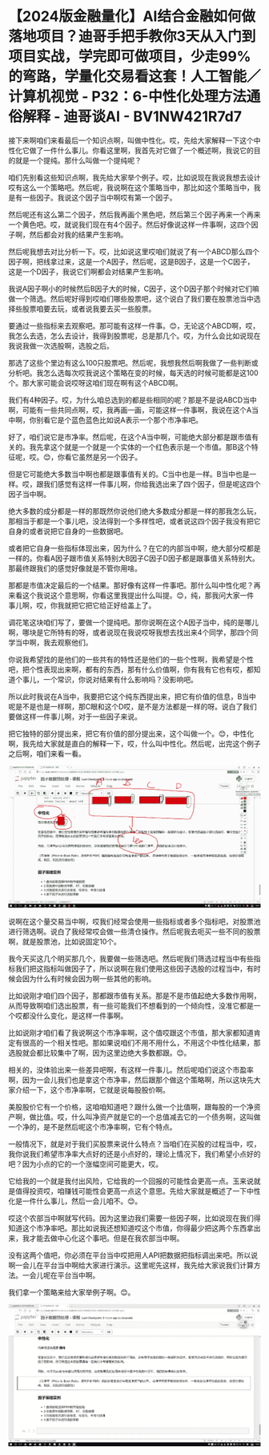 # 【2024版金融量化】AI结合金融如何做落地项目？迪哥手把手教你3天从入门到项目实战，学完即可做项目，少走99%的弯路，学量化交易看这套！人工智能／计算机视觉 - P32：6-中性化处理方法通俗解释 - 迪哥谈AI - BV1NW421R7d7

接下来啊咱们来看最后一个知识点啊，叫做中性化。哎，先给大家解释一下这个中性化它做了一件什么事儿。你看这里啊，我首先对它做了一个概述啊，我说它的目的就是一个提纯。那什么叫做一个提纯呢？

咱们先别看这些知识点啊，我先给大家举个例子。哎，比如说现在我说我想去设计哎有这么一个策略吧。然后呢，我说啊在这个策略当中，那比如这个策略当中，我是有一些因子。我说这个因子当中啊哎有第一个因子。

然后呢还有这么第二个因子，然后我再画个黑色吧，然后第三个因子再来一个再来一个黄色吧。哎，就说我们现在有4个因子。然后好像说这样一件事啊，这四个因子啊，然后都会对我的结果产生影响。

然后呢我想去对比分析一下。哎，比如说这里哎咱们就说了有一个ABCD那么四个因子啊，把线拿过来，这是一个A因子，然后呢，这是B因子，这是一个C因子，这是一个D因子，我说它们啊都会对结果产生影响。

我说A因子啊小的时候然后B因子大的时候，C因子，这个D因子那个时候对它们嘛做一个筛选。然后呢好得到哎咱们哪些股票吧，这个说白了我们要在股票池当中选择些股票咱要去玩，或者说我要去买一些股票。

要通过一些指标来去观察吧。那可能有这样一件事。😊，无论这个ABCD啊，哎，我怎么去选，怎么去设计，我得到股票呢，总是那几个。哎，为什么会比如说现在我说我做一次选股啊，选股之后。

那选了这些个里边有这么100只股票吧。然后呢，我想我然后啊我做了一些判断或分析吧。我怎么选每次哎我说这个策略在变的时候，每天选的时候可能都是这100个。那大家可能会说哎呀这咱们现在啊有这个ABCD啊。

我们有4种因子。哎，为什么咱总选到的都是些相同的呢？那是不是说ABCD当中啊，可能有一些共同点啊，哎，我再画一画，可能这样一件事啊，我说在这个A当中啊，你别看它是个蓝色蓝色比如说A表示一个那个市净率吧。

好了，咱们说它是市净率。然后呢，在这个A当中啊，可能绝大部分都是跟市值有关的。我先拿这个就是一个就是一个实体的一个红色表示是一个市值。那B这个特征呢，哎。😊，你看它虽然是另一个因子。

但是它可能绝大多数当中啊也都是跟事值有关的。C当中也是一样。B当中也是一样。哎，跟我们感觉有这样一件事儿啊，你给我选出来了四个因子，但是呢这四个因子当中啊。

绝大多数的成分都是一样的那既然你说他们绝大多数成分都是一样的那我怎么玩，那相当于都是一个事儿吧，没法得到一个多样性吧，或者说这四个因子我没有把它自身的或者说把它自身的一些数据吧。

或者把它自身一些指标体现出来，因为什么？在它的内部当中啊，绝大部分哎都是一样的。你看A因子跟市值关系特别大B因子C因子D因子都是跟事值关系特别大。那最终跟我们的感觉好像就是不管你用啥。

那都是市值决定最后的一个结果。那好像有这样一件事吧。那什么叫中性化呢？再来看这个我说这个意思啊，你看这里我提出什么叫提。😊，纯，那我问大家一件事儿啊，哎，你我就把它把它给正好给盖上了。

调花笔这块咱们写了，要做一个提纯吧。那你说啊在这个A因子当中，纯的是哪儿啊，哪块是它所特有的呀，或者说现在我说哎呀我想去找出来4个同学，那四个同学当中啊，我去观察他们。

你说我希望找的是他们的一些共有的特性还是他们的一些个性啊，我希望是个性吧，把个性表现出来啊，都有的东西，那有什么价值啊，你有我有它也有哎，都知道个事儿，一个常识，你说对结果有什么影响吗？没影响吧。

所以此时我说在A当中，我要把它这个纯东西提出来，把它有价值的信息，B当中呢是不是也是一样啊，那C眼和这个D哎，是不是方法都是一样的呀。说白了我们要做这样一件事儿啊，对于一些因子来说。

把它独特的部分提出来，把它有价值的部分提出来，这个叫做一个。😊，中性化啊，我先给大家就是直白的解释一下，哎，什么叫中性化。然后呢，出完这个例子之后啊，咱们来看一看。



![](img/83365015cfc3713b2ecbff90d6a2b037_1.png)

说啊在这个量交易当中啊，哎我们经常会使用一些指标或者多个指标吧，对股票池进行筛选啊。说白了我经常哎会做一些清仓操作。然后呢我去呃买一些不同的股票啊，就是股票池，比如说固定10个。

我今天买这几个明买那几个，我要做一些筛选吧。然后呢我们筛选过程当中有些指标我们把这指标叫做因子了，所以说啊在我们使用这些因子选股的过程当中，有时候会因为什么有时候会因为啊一些其他的影响。

比如说刚才咱们四个因子，那都跟市值有关系。那是不是市值起绝大多数作用啊，从而导致啊咱们选出股票，有一些可能我们不想看到的一个倾向性，没准它都是一个哎都没什么变化，是这样一件事啊。

比如说刚才咱们看了我说啊这个市净率啊，这个值哎跟这个市值，那大家都知道肯定有很高的一个相关性吧。那如果说咱们不用不用什么，不用这个中性化结果，那选股就会都比较集中了啊，因为这里边绝大多数都跟。😊。

相关的，没体验出来一些差异吧啊，有这样一件事儿。然后呢咱们说这个市盈率啊，因为一会儿我们也是拿这个市净率，然后跟那个做这个策略啊，所以这块先大家介绍一下，这个市净率啊，它就是说每股股价啊。

美股股价它有一个价格，这咱咱知道吧？跟什么做一个比值啊，跟每股的一个净资产啊，做比值。哎，什么叫净资产就是它的一个总值减去它的一个债务啊，这叫做一个净的，是不是然后呢这个市净率啊，它有个特点。

一般情况下，就是对于我们买股票来说什么特点？当咱们在买股的过程当中，哎，我你说我们希望市净率大点好的还是小点好的，理论上情况下，我们希望小点好的吧？因为小点的它的一个涨幅空间可能更大，哎。

它给我的一个就是我付出风险，它给我的一个回报的可能性会更高一点。玉来说就是值得投资哎，咱赚钱可能性会更高一点这个意思。先给大家就是概述了一下中性化是一件什么事儿，然后一会儿咱不。😊。

哎这个农部当中啊就写代码。因为这里边我们需要一些因子啊，比如说现在我们得知道这个市净率吧。那比如说我还想知道哎这个市值，你得最少把这两个东西拿出来，我才能去做中心化这个事吧。但是在我农部当中啊。

没有这两个值吧，你必须在平台当中哎把用人API把数据把指标调出来吧。所以说啊一会儿在平台当中啊给大家进行演示。这里呢先这样，我先给大家说我们计算方法。一会儿呢在平台当中啊。

我们拿一个策略来给大家举例子啊。😊。

![](img/83365015cfc3713b2ecbff90d6a2b037_3.png)
